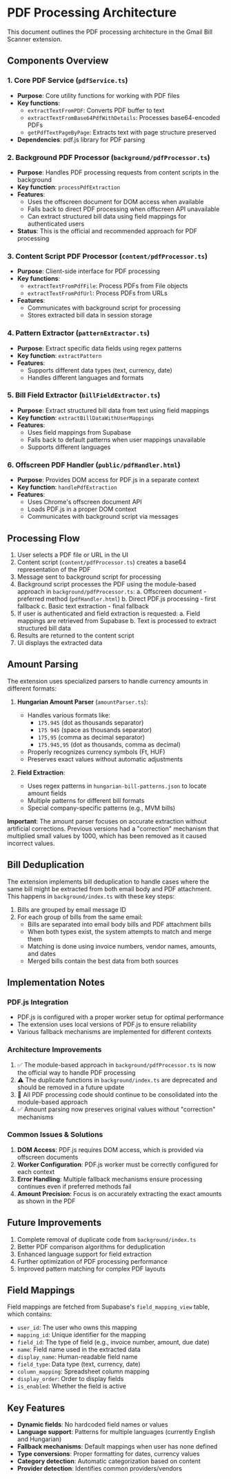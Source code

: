 # PDF Processing Architecture

This document outlines the PDF processing architecture in the Gmail Bill Scanner extension.

## Components Overview

### 1. Core PDF Service (`pdfService.ts`)
- **Purpose**: Core utility functions for working with PDF files
- **Key functions**:
  - `extractTextFromPDF`: Converts PDF buffer to text
  - `extractTextFromBase64PdfWithDetails`: Processes base64-encoded PDFs
  - `getPdfTextPageByPage`: Extracts text with page structure preserved
- **Dependencies**: pdf.js library for PDF parsing

### 2. Background PDF Processor (`background/pdfProcessor.ts`)
- **Purpose**: Handles PDF processing requests from content scripts in the background
- **Key function**: `processPdfExtraction`
- **Features**:
  - Uses the offscreen document for DOM access when available
  - Falls back to direct PDF processing when offscreen API unavailable
  - Can extract structured bill data using field mappings for authenticated users
- **Status**: This is the official and recommended approach for PDF processing

### 3. Content Script PDF Processor (`content/pdfProcessor.ts`)
- **Purpose**: Client-side interface for PDF processing
- **Key functions**:
  - `extractTextFromPdfFile`: Process PDFs from File objects
  - `extractTextFromPdfUrl`: Process PDFs from URLs
- **Features**: 
  - Communicates with background script for processing
  - Stores extracted bill data in session storage

### 4. Pattern Extractor (`patternExtractor.ts`)
- **Purpose**: Extract specific data fields using regex patterns
- **Key function**: `extractPattern`
- **Features**: 
  - Supports different data types (text, currency, date)
  - Handles different languages and formats

### 5. Bill Field Extractor (`billFieldExtractor.ts`)
- **Purpose**: Extract structured bill data from text using field mappings
- **Key function**: `extractBillDataWithUserMappings`
- **Features**:
  - Uses field mappings from Supabase
  - Falls back to default patterns when user mappings unavailable
  - Supports different languages

### 6. Offscreen PDF Handler (`public/pdfHandler.html`)
- **Purpose**: Provides DOM access for PDF.js in a separate context
- **Key function**: `handlePdfExtraction`
- **Features**:
  - Uses Chrome's offscreen document API
  - Loads PDF.js in a proper DOM context
  - Communicates with background script via messages

## Processing Flow

1. User selects a PDF file or URL in the UI
2. Content script (`content/pdfProcessor.ts`) creates a base64 representation of the PDF
3. Message sent to background script for processing
4. Background script processes the PDF using the module-based approach in `background/pdfProcessor.ts`:
   a. Offscreen document - preferred method (`pdfHandler.html`)
   b. Direct PDF.js processing - first fallback
   c. Basic text extraction - final fallback
5. If user is authenticated and field extraction is requested:
   a. Field mappings are retrieved from Supabase
   b. Text is processed to extract structured bill data
6. Results are returned to the content script
7. UI displays the extracted data

## Amount Parsing

The extension uses specialized parsers to handle currency amounts in different formats:

1. **Hungarian Amount Parser** (`amountParser.ts`):
   - Handles various formats like:
     - `175.945` (dot as thousands separator)
     - `175 945` (space as thousands separator)
     - `175,95` (comma as decimal separator)
     - `175.945,95` (dot as thousands, comma as decimal)
   - Properly recognizes currency symbols (Ft, HUF)
   - Preserves exact values without automatic adjustments

2. **Field Extraction**:
   - Uses regex patterns in `hungarian-bill-patterns.json` to locate amount fields
   - Multiple patterns for different bill formats
   - Special company-specific patterns (e.g., MVM bills)

**Important**: The amount parser focuses on accurate extraction without artificial corrections. Previous versions had a "correction" mechanism that multiplied small values by 1000, which has been removed as it caused incorrect values.

## Bill Deduplication

The extension implements bill deduplication to handle cases where the same bill might be extracted from both email body and PDF attachment. This happens in `background/index.ts` with these key steps:

1. Bills are grouped by email message ID
2. For each group of bills from the same email:
   - Bills are separated into email body bills and PDF attachment bills
   - When both types exist, the system attempts to match and merge them
   - Matching is done using invoice numbers, vendor names, amounts, and dates
   - Merged bills contain the best data from both sources

## Implementation Notes

### PDF.js Integration
- PDF.js is configured with a proper worker setup for optimal performance
- The extension uses local versions of PDF.js to ensure reliability
- Various fallback mechanisms are implemented for different contexts

### Architecture Improvements
1. ✅ The module-based approach in `background/pdfProcessor.ts` is now the official way to handle PDF processing
2. ⚠️ The duplicate functions in `background/index.ts` are deprecated and should be removed in a future update
3. 🔄 All PDF processing code should continue to be consolidated into the module-based approach
4. ✅ Amount parsing now preserves original values without "correction" mechanisms

### Common Issues & Solutions
1. **DOM Access**: PDF.js requires DOM access, which is provided via offscreen documents
2. **Worker Configuration**: PDF.js worker must be correctly configured for each context
3. **Error Handling**: Multiple fallback mechanisms ensure processing continues even if preferred methods fail
4. **Amount Precision**: Focus is on accurately extracting the exact amounts as shown in the PDF

## Future Improvements
1. Complete removal of duplicate code from `background/index.ts`
2. Better PDF comparison algorithms for deduplication
3. Enhanced language support for field extraction
4. Further optimization of PDF processing performance
5. Improved pattern matching for complex PDF layouts

## Field Mappings

Field mappings are fetched from Supabase's `field_mapping_view` table, which contains:

- `user_id`: The user who owns this mapping
- `mapping_id`: Unique identifier for the mapping
- `field_id`: The type of field (e.g., invoice number, amount, due date)
- `name`: Field name used in the extracted data
- `display_name`: Human-readable field name
- `field_type`: Data type (text, currency, date)
- `column_mapping`: Spreadsheet column mapping
- `display_order`: Order to display fields
- `is_enabled`: Whether the field is active

## Key Features

- **Dynamic fields**: No hardcoded field names or values
- **Language support**: Patterns for multiple languages (currently English and Hungarian)
- **Fallback mechanisms**: Default mappings when user has none defined
- **Type conversions**: Proper formatting for dates, currency values
- **Category detection**: Automatic categorization based on content
- **Provider detection**: Identifies common providers/vendors 